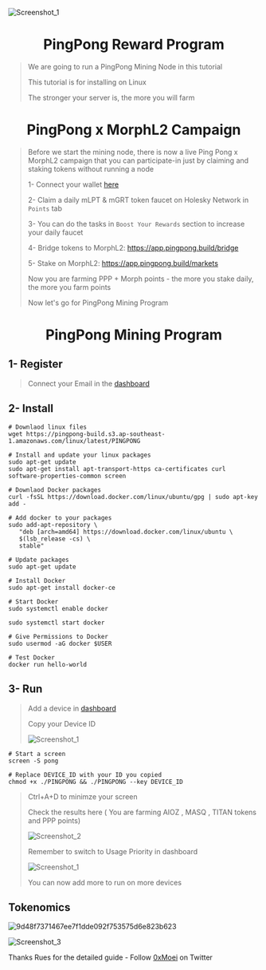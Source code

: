 ![Screenshot_1](https://github.com/0xmoei/pingpong-mining/assets/90371338/550cca87-c057-42c3-92e4-96c22102abf0)

<h1 align="center"> PingPong Reward Program </h1>

> We are going to run a PingPong Mining Node in this tutorial
>
> This tutorial is for installing on Linux
>
> The stronger your server is, the more you will farm


<h1 align="center"> PingPong x MorphL2 Campaign </h1>

> Before we start the mining node, there is now a live Ping Pong x MorphL2 campaign that you can participate-in just by claiming and staking tokens without running a node
>
> 1- Connect your wallet [here](https://app.pingpong.build/points?invite_code=yc76BLjH)
>
> 2- Claim a daily mLPT & mGRT token faucet on Holesky Network in `Points` tab
>
> 3- You can do the tasks in `Boost Your Rewards` section to increase your daily faucet
>
> 4- Bridge tokens to MorphL2: https://app.pingpong.build/bridge
>
> 5- Stake on MorphL2: https://app.pingpong.build/markets
>
> Now you are farming PPP + Morph points - the more you stake daily, the more you farm points
>
> Now let's go for PingPong Mining Program

<h1 align="center"> PingPong Mining Program </h1>

## 1- Register
> Connect your Email in the [dashboard](https://harvester.pingpong.build/)

## 2- Install
```console
# Downlaod linux files
wget https://pingpong-build.s3.ap-southeast-1.amazonaws.com/linux/latest/PINGPONG
```

```console
# Install and update your linux packages
sudo apt-get update
sudo apt-get install apt-transport-https ca-certificates curl software-properties-common screen

# Downlaod Docker packages
curl -fsSL https://download.docker.com/linux/ubuntu/gpg | sudo apt-key add -

# Add docker to your packages
sudo add-apt-repository \
   "deb [arch=amd64] https://download.docker.com/linux/ubuntu \
   $(lsb_release -cs) \
   stable"

# Update packages
sudo apt-get update

# Install Docker
sudo apt-get install docker-ce

# Start Docker
sudo systemctl enable docker

sudo systemctl start docker

# Give Permissions to Docker
sudo usermod -aG docker $USER

# Test Docker
docker run hello-world
```

## 3- Run
> Add a device in [dashboard](https://harvester.pingpong.build/devices)
>
> Copy your Device ID
>
> ![Screenshot_1](https://github.com/0xmoei/pingpong-mining/assets/90371338/1b8a0269-8cf9-4eec-bab7-66744a933ffb)

```console
# Start a screen
screen -S pong
```

```console
# Replace DEVICE_ID with your ID you copied
chmod +x ./PINGPONG && ./PINGPONG --key DEVICE_ID
```

> Ctrl+A+D to minimze your screen
>
> Check the results here ( You are farming AIOZ , MASQ , TITAN tokens and PPP points)
>
> ![Screenshot_2](https://github.com/0xmoei/pingpong-mining/assets/90371338/288f4c94-ad1a-4e0d-bdf6-71140255c6f8)
>
> Remember to switch to Usage Priority in dashboard
>
> ![Screenshot_1](https://github.com/0xmoei/pingpong-mining/assets/90371338/20fa6191-9101-4c4d-8527-0fa9427f4cef)
>
>  You can now add more to run on more devices
>
## Tokenomics
![9d48f7371467ee7f1dde092f753575d6e823b623](https://github.com/0xmoei/pingpong-mining/assets/90371338/89053f18-368c-4d5f-b4c1-e53f274be08f)

![Screenshot_3](https://github.com/0xmoei/pingpong-mining/assets/90371338/b00abff6-a794-4176-838b-fb23e8b41d95)

Thanks Rues for the detailed guide - Follow [0xMoei](https://x.com/0xMoei) on Twitter

